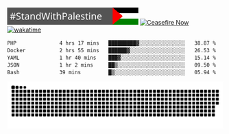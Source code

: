 <a href="#">
<!--     <img src="https://media1.giphy.com/media/L0C3eo0XgklO7iqXRC/source.gif" width="100" height="60"/> -->
</a>

[![github](https://raw.githubusercontent.com/saedyousef/StandWithPalestine/main/badges/flat/StandWithPalestine.svg)](https://github.com/saedyousef/StandWithPalestine)
[![Ceasefire Now](https://badge.techforpalestine.org/default)](https://techforpalestine.org/learn-more)
[![wakatime](https://wakatime.com/badge/user/03bf07e2-4c78-4826-8603-8922f0241061.svg)](https://wakatime.com/@03bf07e2-4c78-4826-8603-8922f0241061)
<!-- [![committers.top badge](https://user-badge.committers.top/jordan_private/saedyousef.svg)](https://user-badge.committers.top/jordan_private/saedyousef) -->

<!-- ![Profile Views](https://visitor-badge.glitch.me/badge?page_id=saedyousef.saedyousef&left_color=grey&right_color=blue&left_text=👀+Profile+Views) -->



<!-- <img src="https://github-readme-stats.vercel.app/api?username=saedyousef&show_icons=true&count_private=true" width="100%" /> --> 

<!--START_SECTION:waka-->

```txt
PHP              4 hrs 17 mins   █████████▓░░░░░░░░░░░░░░░   38.87 %
Docker           2 hrs 55 mins   ██████▓░░░░░░░░░░░░░░░░░░   26.53 %
YAML             1 hr 40 mins    ███▓░░░░░░░░░░░░░░░░░░░░░   15.14 %
JSON             1 hr 2 mins     ██▒░░░░░░░░░░░░░░░░░░░░░░   09.50 %
Bash             39 mins         █▒░░░░░░░░░░░░░░░░░░░░░░░   05.94 %
```

<!--END_SECTION:waka-->
    
![github contribution grid snake animation](https://raw.githubusercontent.com/saedyousef/saedyousef/output/github-contribution-grid-snake.svg)

<!-- <div align="center">
    <a href='https://ko-fi.com/X8X4DZ9YG' target='_blank'><img height='36' style='display:flex;border:0px;height:36px;margin:auto;left:50%' src='https://cdn.ko-fi.com/cdn/kofi2.png?v=3' border='0' alt='Buy Me a Coffee at ko-fi.com' /></a>
</div> -->

